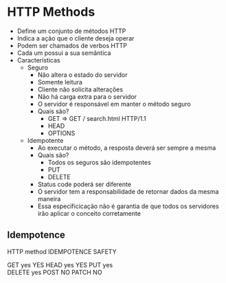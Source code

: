 # HTTP Methods

* Define um conjunto de métodos HTTP
* Indica a ação que o cliente deseja operar
* Podem ser chamados de verbos HTTP
* Cada um possui a sua semântica
* Características
    * Seguro
        * Não altera o estado do servidor
        * Somente leitura
        * Cliente não solicita alterações
        * Não há carga extra para o servidor
        * O servidor é responsável em manter o método seguro
        * Quais são?
            * GET => GET / search.html HTTP/1.1
            * HEAD
            * OPTIONS
    * Idempotente
        * Ao executar o método, a resposta deverá ser sempre a mesma
        * Quais são?
            * Todos os seguros são idempotentes
            * PUT
            * DELETE
        * Status code poderá ser diferente
        * O servidor tem a responsabilidade de retornar dados da mesma maneira
        * Essa especificicação não é garantia de que todos os servidores irão aplicar o conceito corretamente


## Idempotence

HTTP method     IDEMPOTENCE     SAFETY

GET             yes             YES
HEAD            yes             YES
PUT             yes             
DELETE          yes
POST            NO
PATCH           NO